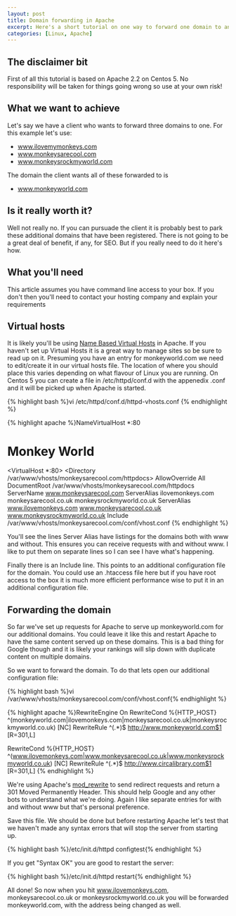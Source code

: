 ```yaml
--- 
layout: post
title: Domain forwarding in Apache
excerpt: Here's a short tutorial on one way to forward one domain to another in Apache, keeping Google happy as we go along.
categories: [Linux, Apache]
---
```

## The disclaimer bit

First of all this tutorial is based on Apache 2.2 on Centos 5. No responsibility will be taken for things going wrong so use at your own risk!

## What we want to achieve

Let's say we have a client who wants to forward three domains to one. For this example let's use: 

* www.ilovemymonkeys.com 
* www.monkeysarecool.com 
* www.monkeysrockmyworld.com 

The domain the client wants all of these forwarded to is 

* www.monkeyworld.com 


## Is it really worth it?

Well not really no. If you can pursuade the client it is probably best to park these additional domains that have been registered. There is not going to be a great deal of benefit, if any, for SEO. But if you really need to do it here's how. 

## What you'll need

This article assumes you have command line access to your box. If you don't then you'll need to contact your hosting company and explain your requirements

## Virtual hosts

It is likely you'll be using [Name Based Virtual Hosts][1] in Apache. If you haven't set up Virtual Hosts it is a great way to manage sites so be sure to read up on it. Presuming you have an entry for monkeyworld.com we need to edit/create it in our virtual hosts file. The location of where you should place this varies depending on what flavour of Linux you are running. On Centos 5 you can create a file in /etc/httpd/conf.d with the appenedix .conf and it will be picked up when Apache is started.  

{% highlight bash %}vi /etc/httpd/conf.d/httpd-vhosts.conf {% endhighlight %} 

{% highlight apache %}NameVirtualHost *:80 
# Monkey World 
<VirtualHost *:80> 
  <Directory /var/www/vhosts/monkeysarecool.com/httpdocs> 
    AllowOverride All 
  </Directory> 
    DocumentRoot /var/www/vhosts/monkeysarecool.com/httpdocs 
    ServerName www.monkeysarecool.com 
    ServerAlias ilovemonkeys.com monkeysarecool.co.uk monkeysrockmyworld.co.uk 
    ServerAlias www.ilovemonkeys.com www.monkeysarecool.co.uk www.monkeysrockmyworld.co.uk Include /var/www/vhosts/monkeysarecool.com/conf/vhost.conf 
</VirtualHost> 
{% endhighlight %} 

You'll see the lines Server Alias have listings for the domains both with www and without. This ensures you can receive requests with and without www. I like to put them on separate lines so I can see I have what's happening.

Finally there is an Include line. This points to an additional configuration file for the domain. You could use an .htaccess file here but if you have root access to the box it is much more efficient performance wise to put it in an additional configuration file.

## Forwarding the domain

So far we've set up requests for Apache to serve up monkeyworld.com for our additional domains. You could leave it like this and restart Apache to have the same content served up on these domains. This is a bad thing for Google though and it is likely your rankings will slip down with duplicate content on multiple domains. 

So we want to forward the domain. To do that lets open our additional configuration file: 

{% highlight bash %}vi /var/www/vhosts/monkeysarecool.com/conf/vhost.conf{% endhighlight %} 

{% highlight apache %}RewriteEngine On
RewriteCond %{HTTP_HOST} ^(monkeyworld.com|ilovemonkeys.com|monkeysarecool.co.uk|monkeysrockmyworld.co.uk) [NC] 
RewriteRule ^(.*)$ http://www.monkeyworld.com$1 [R=301,L]

RewriteCond %{HTTP_HOST} ^(www.ilovemonkeys.com|www.monkeysarecool.co.uk|www.monkeysrockmyworld.co.uk) [NC] 
RewriteRule ^(.*)$ http://www.circalibrary.com$1 [R=301,L]
{% endhighlight %} 

We're using Apache's [mod_rewrite][2] to send redirect requests and return a 301 Moved Permanently Header. This should help Google and any other bots to understand what we're doing. Again I like separate entries for with and without www but that's personal preference.

Save this file. We should be done but before restarting Apache let's test that we haven't made any syntax errors that will stop the server from starting up. 

{% highlight bash %}/etc/init.d/httpd configtest{% endhighlight %} 

If you get "Syntax OK" you are good to restart the server: 

{% highlight bash %}/etc/init.d/httpd restart{% endhighlight %} 

All done! So now when you hit www.ilovemonkeys.com, monkeysarecool.co.uk or monkeysrockmyworld.co.uk you will be forwarded monkeyworld.com, with the address being changed as well.

 [1]: http://httpd.apache.org/docs/2.2/vhosts/
 [2]: http://httpd.apache.org/docs/2.2/mod/mod_rewrite.html
